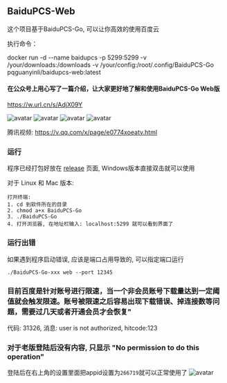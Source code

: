 ## BaiduPCS-Web

这个项目基于BaiduPCS-Go, 可以让你高效的使用百度云

执行命令：

docker run -d --name baidupcs -p 5299:5299 -v /your/downloads:/downloads -v /your/config:/root/.config/BaiduPCS-Go pqguanyinli/baidupcs-web:latest

#### 在公众号上用心写了一篇介绍，让大家更好地了解和使用BaiduPCS-Go Web版
https://w.url.cn/s/AdjX09Y

![avatar](https://user-images.githubusercontent.com/8407297/44954655-ba346e00-aed7-11e8-835d-59014e155aa7.png)
![avatar](https://user-images.githubusercontent.com/8407297/44954613-19de4980-aed7-11e8-963e-6366025bd9d7.png)
![avatar](https://user-images.githubusercontent.com/8407297/44954618-2e224680-aed7-11e8-8413-3a092f8ef9b6.png)
![avatar](http://qiniu.zoranjojo.top/20181219175412.png)

腾讯视频: https://v.qq.com/x/page/e0774xoeatv.html

### 运行
程序已经打包好放在 [release](https://github.com/liuzhuoling2011/baidupcs-web/releases) 页面, Windows版本直接双击就可以使用

对于 Linux 和 Mac 版本:
```
打开终端:
1. cd 到软件所在的目录
2. chmod a+x BaiduPCS-Go
3. ./BaiduPCS-Go
4. 打开浏览器, 在地址栏输入: localhost:5299 就可以看到界面了
```

### 运行出错
如果遇到程序启动错误, 应该是端口占用导致的, 可以指定端口运行

```./BaiduPCS-Go-xxx web --port 12345```

### 目前百度是针对账号进行限速，当一个非会员账号下载量达到一定阈值就会触发限速。账号被限速之后容易出现下载错误、掉连接数等问题，需要过几天或者开通会员才会恢复"
代码: 31326, 消息: user is not authorized, hitcode:123

### 对于老版登陆后没有内容, 只显示 "No permission to do this operation"
登陆后在右上角的设置里面把appid设置为```266719```就可以正常使用了
![avatar](http://oozw0y5q9.bkt.clouddn.com/20180918142033.png)
